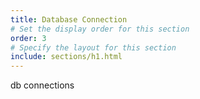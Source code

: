 ```yaml
---
title: Database Connection
# Set the display order for this section
order: 3
# Specify the layout for this section
include: sections/h1.html
---
```

db connections
